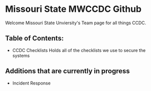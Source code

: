 # Missouri State MWCCDC Github
Welcome Missouri State Unviersity's Team page for all things CCDC. 

## Table of Contents:
- CCDC Checklists
    Holds all of the checklists we use to secure the systems


## Additions that are currently in progress
- Incident Response 
